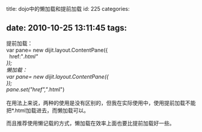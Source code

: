 title: dojo中的懒加载和提前加载
id: 225
categories:

date: 2010-10-25 13:11:45
tags:
---

提前加载： 
</br>var pane= new dijit.layout.ContentPane({ 
</br>&nbsp; href:&quot;*.html&quot; 
</br>}); 
</br>懒加载： 
</br>var pane= new dijit.layout.ContentPane({ 
</br>}); 
</br>pane.set(&quot;href&quot;,&quot;*.html&quot;) 
</br>
</br>在用法上来说，两种的使用是没有区别的，但我在实际使用中，使用提前加载不能把*.html加载进去，而懒加载可以。

而且推荐使用懒记载的方式，懒加载在效率上面也要比提前加载好一些。